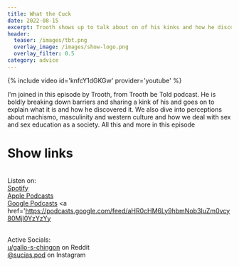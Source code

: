 ```yaml
---
title: What the Cuck
date: 2022-08-15
excerpt: Trooth shows up to talk about on of his kinks and how he discovered it
header:
  teaser: /images/tbt.png
  overlay_image: /images/show-logo.png
  overlay_filter: 0.5
category: advice
---
```


{% include video id='knfcY1dGKGw' provider='youtube' %}

I'm joined in this episode by Trooth, from Trooth be Told podcast. He is boldly breaking down barriers and sharing a kink of his and goes on to explain what it is and how he discovered it. We also dive into perceptions about machismo, masculinity and western culture and how we deal with sex and sex education as a society. All this and more in this episode

# Show links

<br> Listen on:
<br> [Spotify](https://open.spotify.com/show/3XjoipCU3QzeIaQAAQpBdW)  <a href='https://open.spotify.com/show/3XjoipCU3QzeIaQAAQpBdW'><i class='fab fa-spotify'></i></a>
<br> [Apple Podcasts](https://podcasts.apple.com/us/podcast/sucias/id1548173787) <a href='https://podcasts.apple.com/us/podcast/sucias/id1548173787
'><i class='fas fa-podcast'></i></a>
<br> [Google Podcasts](https://podcasts.google.com/feed/aHR0cHM6Ly9hbmNob3IuZm0vcy80MjI0YzYzYy9wb2RjYXN0L3Jzcw)  <a href='https://podcasts.google.com/feed/aHR0cHM6Ly9hbmNob3IuZm0vcy80MjI0YzYzYy

<br> Active Socials:
<br> [u/gallo-s-chingon](https://reddit.com/u/gallo-s-chingon/submitted) on Reddit <a href='https://reddit.com/u/gallo-s-chingon/submitted'><i class='fab fa-square-reddit'></i></a>
<br> [@sucias.pod](https://instagram.com/sucias.pod) on Instagram  <a href='https://www.instagram.com/sucias.pod'><i class='fab fa-instagram-square'></i></a>
